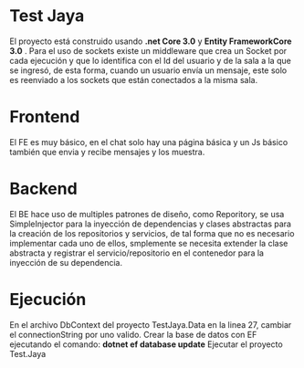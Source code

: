 # Test Jaya

El proyecto está construido usando **.net Core 3.0** y **Entity FrameworkCore 3.0** . 
Para el uso de sockets existe un middleware que crea un Socket por cada ejecución y que lo identifica con el Id del usuario y de la sala a la que se ingresó, de esta forma, cuando un usuario  envía un mensaje, este solo es reenviado a los sockets que están conectados a la misma sala.


# Frontend

El FE es muy básico, en el chat solo hay una página básica y un Js básico también que envia y recibe mensajes y los muestra.

# Backend

El BE hace uso de multiples patrones de diseño, como Reporitory, se usa SimpleInjector para la inyección de dependencias y clases abstractas para la creación de los repositorios y servicios, de tal forma que no es necesario implementar cada uno de ellos, smplemente se necesita extender la clase abstracta y  registrar el servicio/repositorio en el contenedor para la inyección de su dependencia.


# Ejecución

En el archivo DbContext del proyecto TestJaya.Data  en la linea 27, cambiar el connectionString por uno valido.
Crear la base de datos con EF ejecutando el comando:  **dotnet ef database update**
Ejecutar el proyecto Test.Jaya